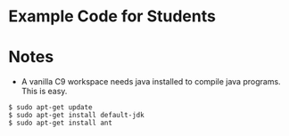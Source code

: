 # Example Code for Students

# Notes

* A vanilla C9 workspace needs java installed to compile java programs.  This is easy.
    
```shell
$ sudo apt-get update
$ sudo apt-get install default-jdk
$ sudo apt-get install ant
```

